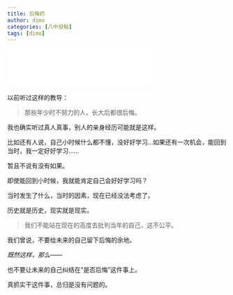 ```yaml
---
title: 后悔药
author: dimo
categories: [八中投稿]
tags: [dimo]
---
```


<iframe frameborder="no" border="0" marginwidth="0" marginheight="0" width=330 height=86 src="//music.163.com/outchain/player?type=2&id=1485601934&auto=0&height=66"></iframe>

以前听过这样的教导：

> 那些年少时不努力的人，长大后都很后悔。

我也确实听过真人真事，别人的亲身经历可能就是这样。

比如还有人说，自己小时候什么都不懂，没好好学习…如果还有一次机会，能回到当时，我一定好好学习……

暂且不说有没有如果。

即使能回到小时候，我就能肯定自己会好好学习吗？

当时发生了什么，当时的因素，现在已经没法考虑了。

历史就是历史，现实就是现实。

> 我们不能站在现在的高度去批判当年的自己，这不公平。

我们曾说，不要给未来的自己留下后悔的余地。

*既然这样，那么——*

也不要让未来的自己纠结在“是否后悔”这件事上。

真抓实干这件事，总归是没有问题的。
